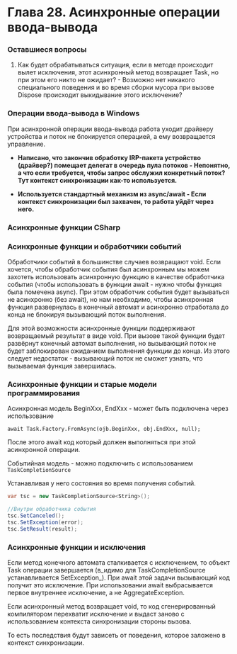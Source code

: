 # Глава 28. Асинхронные операции ввода-вывода

### Оставшиеся вопросы

1. Как будет обрабатываться ситуация, если в методе происходит вылет исключения, этот асинхронный метод возвращает Task, но при этом его никто не ожидает? - Возможно нет никакого специального поведения и во время сборки мусора при вызове Dispose происходит выкидывание этого исключение?

### Операции ввода-вывода в Windows

При асинхронной операции ввода-вывода работа уходит драйверу устройства и поток не блокируется операцией, а ему возвращается управление.

- **Написано, что закончив обработку IRP-пакета устройство \(драйвер?\) помещает делегат в очередь пула потоков - Непонятно, а что если требуется, чтобы запрос обслужил конкретный поток? Тут контекст синхронизации как-то используется.**

- **Используется стандартный механизм из async/await - Если контекст синхронизации был захвачен, то работа уйдёт через него.**

### Асинхронные функции CSharp

### Асинхронные функции и обработчики событий

Обработчики событий в большинстве случаев возвращают void. Если хочется, чтобы обработчик события был асинхронным мы можем захотеть использовать асинхронную функцию в качестве обработчика события \(чтобы использовать в функции await - нужно чтобы функция была помечена async\). При этом обработчик события будет вызываться не асинхронно \(без await\), но нам необходимо, чтобы асинхронная функция развернулась в конечный автомат и асинхронно отработала до конца не блокируя вызывающий поток выполнения.

Для этой возможности асинхронные функции поддерживают возвращаемый результат в виде void. При вызове такой функции будет развёрнут конечный автомат выполнения, но вызывающий поток не будет заблокирован ожиданием выполнения функции до конца. Из этого следует недостаток - вызывающий поток не сможет узнать, что вызываемая функция завершилась.

### Асинхронные функции и старые модели программирования

Асинхронная модель BeginXxx, EndXxx - может быть подключена через использование

```
await Task.Factory.FromAsync(ojb.BeginXxx, obj.EndXxx, null);
```

После этого await код который должен выполняться при этой асинхронной операции.

Событийная модель - можно подключить с использованием `TaskCompletionSource`

Устанавливая у него состояния во время получения событий.

```C\#
var tsc = new TaskCompletionSource<String>();

//Внутри обработчика события
tsc.SetCanceled();
tsc.SetException(error);
tsc.SetResult(result);
```

### Асинхронные функции и исключения

Если метод конечного автомата сталкивается с исключением, то объект Task операции завершается \(в_идимо для TaskCompletionSource устанавливается SetException_\). При await этой задачи вызывающий код получит это исключение. При использовании await выбрасывается первое внутреннее исключение, а не AggregateException.

Если асинхронный метод возвращает void, то код сгенерированный компилятором перехватит исключение и выдаст заново с использованием контекста синхронизации стороны вызова.

То есть последствия будут зависеть от поведения, которое заложено в контекст синхронизации.

